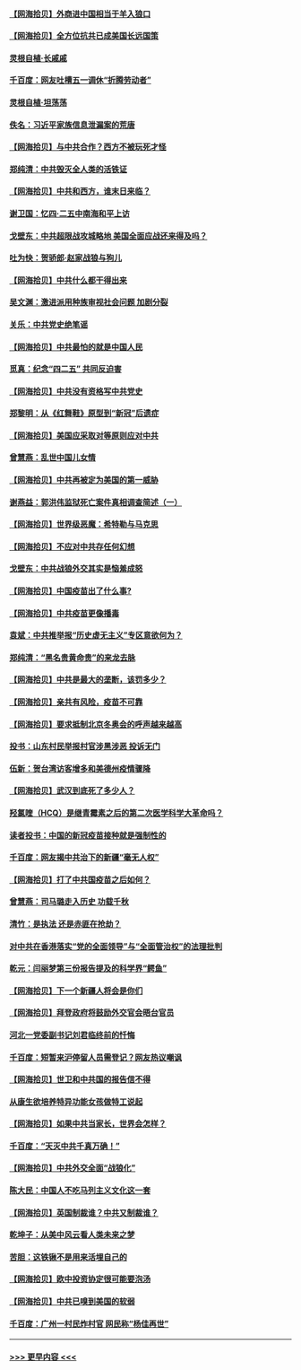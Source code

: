 #### [【网海拾贝】外商进中国相当于羊入狼口](../pages/nsc993/n12908274.md?t=04280152) 
#### [【网海拾贝】全方位抗共已成美国长远国策](../pages/nsc993/n12906878.md?t=04280152) 
#### [灵根自植‧长戚戚](../pages/nsc993/n12905585.md?t=04280152) 
#### [千百度：网友吐槽五一调休“折腾劳动者”](../pages/nsc993/n12905934.md?t=04280152) 
#### [灵根自植‧坦荡荡](../pages/nsc993/n12905562.md?t=04280152) 
#### [佚名：习近平家族信息泄漏案的荒唐](../pages/nsc993/n12904705.md?t=04280152) 
#### [【网海拾贝】与中共合作？西方不被玩死才怪](../pages/nsc993/n12903873.md?t=04280152) 
#### [郑纯清：中共毁灭全人类的活铁证](../pages/nsc993/n12903785.md?t=04280152) 
#### [【网海拾贝】中共和西方，谁末日来临？](../pages/nsc993/n12903482.md?t=04280152) 
#### [谢卫国：忆四‧二五中南海和平上访](../pages/nsc993/n12902192.md?t=04280152) 
#### [戈壁东：中共超限战攻城略地 美国全面应战还来得及吗？](../pages/nsc993/n12902297.md?t=04280152) 
#### [吐为快：贺骄郎‧赵家战狼与狗儿](../pages/nsc993/n12902280.md?t=04280152) 
#### [【网海拾贝】中共什么都干得出来](../pages/nsc993/n12897500.md?t=04280152) 
#### [吴文渊：激进派用种族审视社会问题 加剧分裂](../pages/nsc993/n12893881.md?t=04280152) 
#### [关乐：中共党史绝笔谣](../pages/nsc993/n12897270.md?t=04280152) 
#### [【网海拾贝】中共最怕的就是中国人民](../pages/nsc993/n12894705.md?t=04280152) 
#### [觅真：纪念“四二五” 共同反迫害](../pages/nsc993/n12894553.md?t=04280152) 
#### [【网海拾贝】中共没有资格写中共党史](../pages/nsc993/n12892231.md?t=04280152) 
#### [郑黎明：从《红舞鞋》原型到“新冠”后遗症](../pages/nsc993/n12890469.md?t=04280152) 
#### [【网海拾贝】美国应采取对等原则应对中共](../pages/nsc993/n12889176.md?t=04280152) 
#### [曾慧燕：乱世中国儿女情](../pages/nsc993/n12887931.md?t=04280152) 
#### [【网海拾贝】中共再被定为美国的第一威胁](../pages/nsc993/n12887580.md?t=04280152) 
#### [谢燕益：郭洪伟监狱死亡案件真相调查简述（一）](../pages/nsc993/n12885648.md?t=04280152) 
#### [【网海拾贝】世界级恶魔：希特勒与马克思](../pages/nsc993/n12884062.md?t=04280152) 
#### [【网海拾贝】不应对中共存任何幻想](../pages/nsc993/n12881460.md?t=04280152) 
#### [戈壁东：中共战狼外交其实是恼羞成怒](../pages/nsc993/n12880392.md?t=04280152) 
#### [【网海拾贝】中国疫苗出了什么事?](../pages/nsc993/n12879124.md?t=04280152) 
#### [【网海拾贝】中共疫苗更像播毒](../pages/nsc993/n12876631.md?t=04280152) 
#### [袁斌：中共推举报“历史虚无主义”专区意欲何为？](../pages/nsc993/n12876530.md?t=04280152) 
#### [郑纯清：“黑名贵黄命贵”的来龙去脉](../pages/nsc993/n12875589.md?t=04280152) 
#### [【网海拾贝】中共是最大的垄断，该罚多少？](../pages/nsc993/n12874006.md?t=04280152) 
#### [【网海拾贝】亲共有风险，疫苗不可靠](../pages/nsc993/n12872224.md?t=04280152) 
#### [【网海拾贝】要求抵制北京冬奥会的呼声越来越高](../pages/nsc993/n12868962.md?t=04280152) 
#### [投书：山东村民举报村官涉黑涉恶 投诉无门](../pages/nsc993/n12869726.md?t=04280152) 
#### [伍新：贺台湾访客增多和美德州疫情骤降](../pages/nsc993/n12865651.md?t=04280152) 
#### [【网海拾贝】武汉到底死了多少人？](../pages/nsc993/n12863707.md?t=04280152) 
#### [羟氯喹（HCQ）是继青霉素之后的第二次医学科学大革命吗？](../pages/nsc993/n12638564.md?t=04280152) 
#### [读者投书：中国的新冠疫苗接种就是强制性的](../pages/nsc993/n12859932.md?t=04280152) 
#### [千百度：网友揭中共治下的新疆“毫无人权”](../pages/nsc993/n12858385.md?t=04280152) 
#### [【网海拾贝】打了中共国疫苗之后如何？](../pages/nsc993/n12857866.md?t=04280152) 
#### [曾慧燕：司马璐走入历史 功载千秋](../pages/nsc993/n12856996.md?t=04280152) 
#### [清竹：是执法 还是赤匪在抢劫？](../pages/nsc993/n12856952.md?t=04280152) 
#### [对中共在香港落实“党的全面领导”与“全面管治权”的法理批判](../pages/nsc993/n12856929.md?t=04280152) 
#### [乾元：闫丽梦第三份报告提及的科学界“鳄鱼”](../pages/nsc993/n12855985.md?t=04280152) 
#### [【网海拾贝】下一个新疆人将会是你们](../pages/nsc993/n12855864.md?t=04280152) 
#### [【网海拾贝】拜登政府将鼓励外交官会晤台官员](../pages/nsc993/n12853615.md?t=04280152) 
#### [河北一党委副书记刘君临终前的忏悔](../pages/nsc993/n12849420.md?t=04280152) 
#### [千百度：短暂来沪停留人员需登记？网友热议嘲讽](../pages/nsc993/n12853497.md?t=04280152) 
#### [【网海拾贝】世卫和中共国的报告信不得](../pages/nsc993/n12850902.md?t=04280152) 
#### [从康生欲培养特异功能女孩做特工说起](../pages/nsc993/n12849289.md?t=04280152) 
#### [【网海拾贝】如果中共当家长，世界会怎样？](../pages/nsc993/n12848436.md?t=04280152) 
#### [千百度：“天灭中共千真万确！”](../pages/nsc993/n12845659.md?t=04280152) 
#### [【网海拾贝】中共外交全面“战狼化”](../pages/nsc993/n12845607.md?t=04280152) 
#### [陈大民：中国人不吃马列主义文化这一套](../pages/nsc993/n12842496.md?t=04280152) 
#### [【网海拾贝】英国制裁谁？中共又制裁谁？](../pages/nsc993/n12840909.md?t=04280152) 
#### [乾坤子：从美中风云看人类未来之梦](../pages/nsc993/n12840590.md?t=04280152) 
#### [苦胆：这铁锹不是用来活埋自己的](../pages/nsc993/n12839512.md?t=04280152) 
#### [【网海拾贝】欧中投资协定很可能要泡汤](../pages/nsc993/n12835122.md?t=04280152) 
#### [【网海拾贝】中共已嗅到美国的软弱](../pages/nsc993/n12832411.md?t=04280152) 
#### [千百度：广州一村民炸村官 网民称“杨佳再世”](../pages/nsc993/n12832380.md?t=04280152) 

----
#### [ >>> 更早内容 <<< ](../indexes/nsc993-earlier.md)
